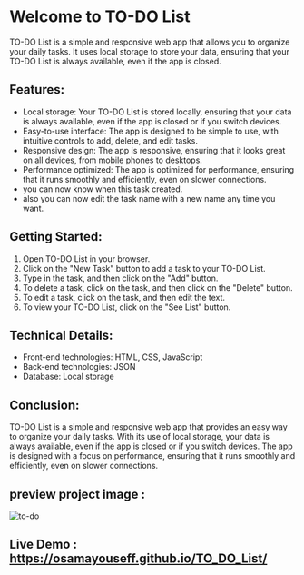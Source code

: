# Welcome to TO-DO List

TO-DO List is a simple and responsive web app that allows you to organize your daily tasks. It uses local storage to store your data, ensuring that your TO-DO List is always available, even if the app is closed.

## Features:

- Local storage: Your TO-DO List is stored locally, ensuring that your data is always available, even if the app is closed or if you switch devices.
- Easy-to-use interface: The app is designed to be simple to use, with intuitive controls to add, delete, and edit tasks.
- Responsive design: The app is responsive, ensuring that it looks great on all devices, from mobile phones to desktops.
- Performance optimized: The app is optimized for performance, ensuring that it runs smoothly and efficiently, even on slower connections.
- you can now know when this task created.
- also you can now edit the task name with a new name any time you want.

## Getting Started:

1. Open TO-DO List in your browser.
2. Click on the "New Task" button to add a task to your TO-DO List.
3. Type in the task, and then click on the "Add" button.
4. To delete a task, click on the task, and then click on the "Delete" button.
5. To edit a task, click on the task, and then edit the text.
6. To view your TO-DO List, click on the "See List" button.

## Technical Details:

- Front-end technologies: HTML, CSS, JavaScript
- Back-end technologies: JSON
- Database: Local storage

## Conclusion:

TO-DO List is a simple and responsive web app that provides an easy way to organize your daily tasks. With its use of local storage, your data is always available, even if the app is closed or if you switch devices. The app is designed with a focus on performance, ensuring that it runs smoothly and efficiently, even on slower connections.

## preview project image :
![to-do](https://github.com/OsamaYouseff/TO_DO_List/assets/94643063/9688da19-a3cb-410f-bf0c-8b9fb8010ad0)

## Live Demo : https://osamayouseff.github.io/TO_DO_List/
